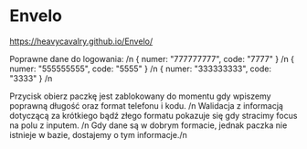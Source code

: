 # Envelo

https://heavycavalry.github.io/Envelo/

Poprawne dane do logowania: /n
  { numer: "777777777", code: "7777" } /n
  { numer: "555555555", code: "5555" } /n
  { numer: "333333333", code: "3333" } /n
  
  Przycisk obierz paczkę jest zablokowany do momentu gdy wpiszemy poprawną długość oraz format telefonu i kodu. /n
  Walidacja z informacją dotyczącą za krótkiego bądź złego formatu pokazuje się gdy stracimy focus na polu z inputem. /n
  Gdy dane są w dobrym formacie, jednak paczka nie istnieje w bazie, dostajemy o tym informacje./n
